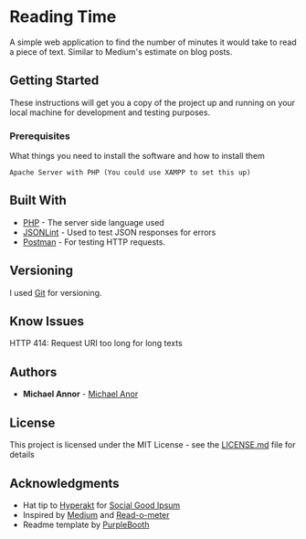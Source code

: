 # Reading Time

A simple web application to find the number of minutes it would take to read a piece of text. Similar to Medium's estimate on blog posts.

## Getting Started

These instructions will get you a copy of the project up and running on your local machine for development and testing purposes.

### Prerequisites

What things you need to install the software and how to install them

```
Apache Server with PHP (You could use XAMPP to set this up)
```

## Built With

* [PHP](http://php.net/) - The server side language used
* [JSONLint](https://jsonlint.com/) - Used to test JSON responses for errors
* [Postman](https://www.getpostman.com/) - For testing HTTP requests.

## Versioning

I used [Git](http://git-scm.org/) for versioning.

## Know Issues

HTTP 414: Request URI too long for long texts

## Authors

* **Michael Annor** - [Michael Anor](https://github.com/michaelannor)

## License

This project is licensed under the MIT License - see the [LICENSE.md](LICENSE.md) file for details

## Acknowledgments

* Hat tip to [Hyperakt](http://hyperakt.com/) for [Social Good Ipsum](http://socialgoodipsum.com/)
* Inspired by [Medium](medium.com) and [Read-o-meter](http://niram.org/read/)
* Readme template by [PurpleBooth](https://gist.github.com/PurpleBooth/109311bb0361f32d87a2)
